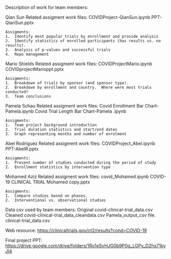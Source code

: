 Description of work for team members:

Qian Sun
	Related assigment work files:
	COVIDProject-QianSun.ipynb
	PPT-QianSun.pptx
	
	Assigments:
	1.  Identify most popular trials by enrollment and provide analysis
	2.  Identify statistics of enrolled participants (has results vs. no results).
	3.  Analysis of p-values and successful trials
	4.  Repo management

Mario Shields
	Related assigment work files:
	COVIDProjectMario.ipynb
	COVIDprojectMarioppt.pptx
	
	Assigments:
	1.  Breakdown of trials by sponsor (and sponsor type).
	2.  Breakdown by enrollment and country.  Where were most trials conducted?
	3.  Team conclusions
	
Pamela Schau
	Related assigment work files:
	Covid Enrollment Bar Chart-Pamela.ipynb
	Covid Trial Length Bar Chart-Pamela .ipynb
	
	Assigments:
	1.  Team project background introduction
	2.  Trial duration statistics and start/end dates
	3.  Graph representing months and number of enrolment 
	
Abel Rodriguez
	Related assigment work files:
	COVIDProject_Abel.ipynb
	PPT-AbelR.pptx
	
	Assigments:
	1.  Present number of studies conducted during the period of study
	2.  Enrollment statistics by intervention type

Mohamed Aziz
	Related assigment work files:
	covid_Mohamed.ipynb
	COVID-19 CLINICAL TRIAL Mohamed copy.pptx
	
	Assigments:
	1.  Compare studies based on phases.
	2.  Interventional vs. observational studies

	
Data csv used by team members:
Original
covid-clinical-trial_data.csv
Cleaned
covid-clinical-trial_data_cleandata.csv
Pamela_output_csv file. 
clinical-trial_data.csv

Web resource: 
https://clinicaltrials.gov/ct2/results?cond=COVID-19

Final project PPT: 
https://drive.google.com/drive/folders/1Ro1eSvHJG0b9P0g_LGPy_D2hs71kyJI4